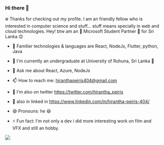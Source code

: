 ### Hi there 👋

:snowflake: Thanks for checking out my profile. I am an friendly fellow who is interested in computer science and stuff... stuff means specially in web and cloud technologies. 
Hey! btw am an :blue_heart: Microsoft Student Partner :blue_heart: for Sri Lanka :blush: 

- 🔭 Familier technologies & languages are React, NodeJs, Flutter, python, Java

- 🌱 I'm currently an undergraduate at University of Ruhuna, Sri Lanka :eyes:

- 💬 Ask me about React, Azure, NodeJs

- 📫 How to reach me: hiranthapeiris404@gmail.com

- :speech_balloon: I'm also on twitter https://twitter.com/hirantha_peiris 

- :speech_balloon: also in linked in https://www.linkedin.com/in/hirantha-peiris-404/

- 😄 Pronouns: he :satisfied:

- ⚡ Fun fact: I'm not only a dev i did more interesting work on film and VFX and still an hobby.

![](https://media.giphy.com/media/l46ChKeGsmsfE3Un6/giphy.gif)
